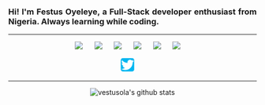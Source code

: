 <h3 align="justify">
    Hi! I'm Festus Oyeleye, a Full-Stack developer enthusiast from Nigeria. Always learning while coding.
</h3>

---

<div align="center">
    <img height="100" width="auto" src="./assets/C#.png"></a>&nbsp;&nbsp; &nbsp;&nbsp;
    <img height="100" width="auto" src="./assets/php.png"></a>&nbsp;&nbsp; &nbsp;&nbsp;
    <img height="100" width="auto" src="./assets/laravel.png"></a>&nbsp;&nbsp; &nbsp;&nbsp;
    <img height="100" width="auto" src="./assets/javascript.png"></a>&nbsp;&nbsp; &nbsp;&nbsp;
    <img height="100" width="auto" src="./assets/vue.png"></a>&nbsp;&nbsp; &nbsp;&nbsp;
    <img height="100" width="auto" src="./assets/nodejs.png"></a>&nbsp;&nbsp; &nbsp;&nbsp;
</div>
<p align='center'>
    <a href="https://twitter.com/vestusola"><img height="30" src="./assets/twitter.png"></a>&nbsp;&nbsp; &nbsp;&nbsp;
</p>

---

<div align='center'>

![vestusola's github stats](https://github-readme-stats.vercel.app/api?username=vestusola&show_icons=true)

</div>